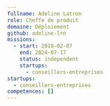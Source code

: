 ```yaml
---
fullname: Adeline Latron
role: Cheffe de produit
domaine: Déploiement
github: adeline-lrn
missions:
  - start: 2019-02-07
    end: 2024-07-17
    status: independent
    startups:
      - conseillers-entreprises
startups:
  - conseillers-entreprises
competences: []
---
```

